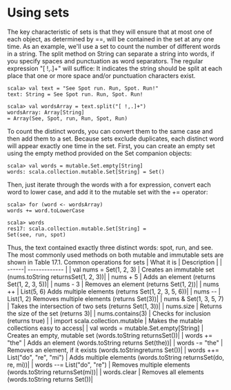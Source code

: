 # Using sets
The key characteristic of sets is that they will ensure that at most one of each object, as determined
by ==, will be contained in the set at any one time. As an example, we'll use a set to count the number
of different words in a string.
The split method on String can separate a string into words, if you specify spaces and punctuation as
word separators. The regular expression "[ !,.]+" will suffice: It indicates the string should be split at
each place that one or more space and/or punctuation characters exist.

```
scala> val text = "See Spot run. Run, Spot. Run!"
text: String = See Spot run. Run, Spot. Run!

scala> val wordsArray = text.split("[ !,.]+")
wordsArray: Array[String]
= Array(See, Spot, run, Run, Spot, Run)
```

To count the distinct words, you can convert them to the same case and then add them to a set. Because
sets exclude duplicates, each distinct word will appear exactly one time in the set.
First, you can create an empty set using the empty method provided on the Set companion objects:
```
scala> val words = mutable.Set.empty[String]
words: scala.collection.mutable.Set[String] = Set()
```
Then, just iterate through the words with a for expression, convert each word to lower case, and add it
to the mutable set with the += operator:
```
scala> for (word <- wordsArray)
words += word.toLowerCase

scala> words
res17: scala.collection.mutable.Set[String] =
Set(see, run, spot)
```
Thus, the text contained exactly three distinct words: spot, run, and see. The most commonly used
methods on both mutable and immutable sets are shown in Table 17.1.
Common operations for sets
| What it is | Description |
| ------| ------------- |
| val nums = Set(1, 2, 3) | Creates an immutable set (nums.toString returnsSet(1, 2, 3))|
| nums + 5 | Adds an element (returns Set(1, 2, 3, 5))|
| nums - 3 | Removes an element (returns Set(1, 2))|
| nums ++ | List(5, 6) Adds multiple elements (returns Set(1, 2, 3, 5, 6))|
| nums -- | List(1, 2) Removes multiple elements (returns Set(3))|
| nums & Set(1, 3, 5, 7) | Takes the intersection of two sets (returns Set(1, 3))|
| nums.size | Returns the size of the set (returns 3)|
| nums.contains(3) | Checks for inclusion (returns true) |
| import scala.collection.mutable | Makes the mutable collections easy to access|
| val words = mutable.Set.empty[String] | Creates an empty, mutable set (words.toString returnsSet())|
| words += "the" | Adds an element (words.toString returns Set(the))|
| words -= "the" | Removes an element, if it exists (words.toStringreturns Set())|
| words ++= List("do", "re", "mi") | Adds multiple elements (words.toString returnsSet(do, re, mi))|
| words --= List("do", "re") | Removes multiple elements (words.toString returnsSet(mi))|
| words.clear | Removes all elements (words.toString returns Set())|
```
